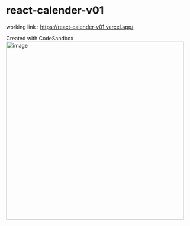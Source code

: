 # react-calender-v01
working link : https://react-calender-v01.vercel.app/

Created with CodeSandbox
<img width="480" alt="image" src="https://user-images.githubusercontent.com/52277260/226527424-f8235c39-7abd-46b1-a68c-4e212d67a12c.png">
